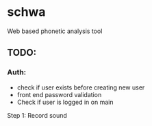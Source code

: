 # schwa
Web based phonetic analysis tool

## TODO:
### Auth: 
* check if user exists before creating new user
* front end password validation
* Check if user is logged in on main

Step 1: Record sound

